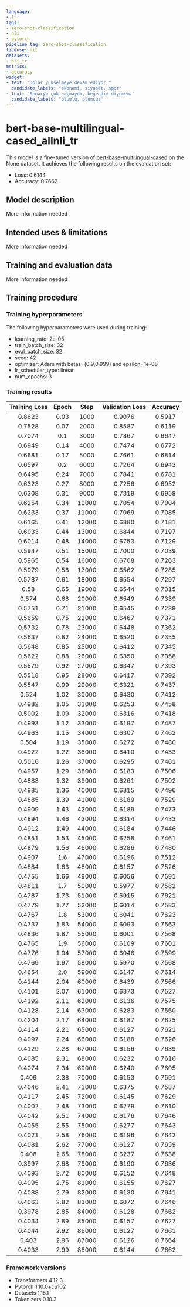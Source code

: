 ```yaml
---
language:
- tr
tags:
- zero-shot-classification
- nli
- pytorch
pipeline_tag: zero-shot-classification
license: mit
datasets:
- nli_tr
metrics:
- accuracy
widget:
- text: "Dolar yükselmeye devam ediyor."
  candidate_labels: "ekonomi, siyaset, spor"
- text: "Senaryo çok saçmaydı, beğendim diyemem."
  candidate_labels: "olumlu, olumsuz"
---
```


<!-- This model card has been generated automatically according to the information the Trainer had access to. You
should probably proofread and complete it, then remove this comment. -->

# bert-base-multilingual-cased_allnli_tr

This model is a fine-tuned version of [bert-base-multilingual-cased](https://huggingface.co/bert-base-multilingual-cased) on the None dataset.
It achieves the following results on the evaluation set:
- Loss: 0.6144
- Accuracy: 0.7662

## Model description

More information needed

## Intended uses & limitations

More information needed

## Training and evaluation data

More information needed

## Training procedure

### Training hyperparameters

The following hyperparameters were used during training:
- learning_rate: 2e-05
- train_batch_size: 32
- eval_batch_size: 32
- seed: 42
- optimizer: Adam with betas=(0.9,0.999) and epsilon=1e-08
- lr_scheduler_type: linear
- num_epochs: 3

### Training results

| Training Loss | Epoch | Step  | Validation Loss | Accuracy |
|:-------------:|:-----:|:-----:|:---------------:|:--------:|
| 0.8623        | 0.03  | 1000  | 0.9076          | 0.5917   |
| 0.7528        | 0.07  | 2000  | 0.8587          | 0.6119   |
| 0.7074        | 0.1   | 3000  | 0.7867          | 0.6647   |
| 0.6949        | 0.14  | 4000  | 0.7474          | 0.6772   |
| 0.6681        | 0.17  | 5000  | 0.7661          | 0.6814   |
| 0.6597        | 0.2   | 6000  | 0.7264          | 0.6943   |
| 0.6495        | 0.24  | 7000  | 0.7841          | 0.6781   |
| 0.6323        | 0.27  | 8000  | 0.7256          | 0.6952   |
| 0.6308        | 0.31  | 9000  | 0.7319          | 0.6958   |
| 0.6254        | 0.34  | 10000 | 0.7054          | 0.7004   |
| 0.6233        | 0.37  | 11000 | 0.7069          | 0.7085   |
| 0.6165        | 0.41  | 12000 | 0.6880          | 0.7181   |
| 0.6033        | 0.44  | 13000 | 0.6844          | 0.7197   |
| 0.6014        | 0.48  | 14000 | 0.6753          | 0.7129   |
| 0.5947        | 0.51  | 15000 | 0.7000          | 0.7039   |
| 0.5965        | 0.54  | 16000 | 0.6708          | 0.7263   |
| 0.5979        | 0.58  | 17000 | 0.6562          | 0.7285   |
| 0.5787        | 0.61  | 18000 | 0.6554          | 0.7297   |
| 0.58          | 0.65  | 19000 | 0.6544          | 0.7315   |
| 0.574         | 0.68  | 20000 | 0.6549          | 0.7339   |
| 0.5751        | 0.71  | 21000 | 0.6545          | 0.7289   |
| 0.5659        | 0.75  | 22000 | 0.6467          | 0.7371   |
| 0.5732        | 0.78  | 23000 | 0.6448          | 0.7362   |
| 0.5637        | 0.82  | 24000 | 0.6520          | 0.7355   |
| 0.5648        | 0.85  | 25000 | 0.6412          | 0.7345   |
| 0.5622        | 0.88  | 26000 | 0.6350          | 0.7358   |
| 0.5579        | 0.92  | 27000 | 0.6347          | 0.7393   |
| 0.5518        | 0.95  | 28000 | 0.6417          | 0.7392   |
| 0.5547        | 0.99  | 29000 | 0.6321          | 0.7437   |
| 0.524         | 1.02  | 30000 | 0.6430          | 0.7412   |
| 0.4982        | 1.05  | 31000 | 0.6253          | 0.7458   |
| 0.5002        | 1.09  | 32000 | 0.6316          | 0.7418   |
| 0.4993        | 1.12  | 33000 | 0.6197          | 0.7487   |
| 0.4963        | 1.15  | 34000 | 0.6307          | 0.7462   |
| 0.504         | 1.19  | 35000 | 0.6272          | 0.7480   |
| 0.4922        | 1.22  | 36000 | 0.6410          | 0.7433   |
| 0.5016        | 1.26  | 37000 | 0.6295          | 0.7461   |
| 0.4957        | 1.29  | 38000 | 0.6183          | 0.7506   |
| 0.4883        | 1.32  | 39000 | 0.6261          | 0.7502   |
| 0.4985        | 1.36  | 40000 | 0.6315          | 0.7496   |
| 0.4885        | 1.39  | 41000 | 0.6189          | 0.7529   |
| 0.4909        | 1.43  | 42000 | 0.6189          | 0.7473   |
| 0.4894        | 1.46  | 43000 | 0.6314          | 0.7433   |
| 0.4912        | 1.49  | 44000 | 0.6184          | 0.7446   |
| 0.4851        | 1.53  | 45000 | 0.6258          | 0.7461   |
| 0.4879        | 1.56  | 46000 | 0.6286          | 0.7480   |
| 0.4907        | 1.6   | 47000 | 0.6196          | 0.7512   |
| 0.4884        | 1.63  | 48000 | 0.6157          | 0.7526   |
| 0.4755        | 1.66  | 49000 | 0.6056          | 0.7591   |
| 0.4811        | 1.7   | 50000 | 0.5977          | 0.7582   |
| 0.4787        | 1.73  | 51000 | 0.5915          | 0.7621   |
| 0.4779        | 1.77  | 52000 | 0.6014          | 0.7583   |
| 0.4767        | 1.8   | 53000 | 0.6041          | 0.7623   |
| 0.4737        | 1.83  | 54000 | 0.6093          | 0.7563   |
| 0.4836        | 1.87  | 55000 | 0.6001          | 0.7568   |
| 0.4765        | 1.9   | 56000 | 0.6109          | 0.7601   |
| 0.4776        | 1.94  | 57000 | 0.6046          | 0.7599   |
| 0.4769        | 1.97  | 58000 | 0.5970          | 0.7568   |
| 0.4654        | 2.0   | 59000 | 0.6147          | 0.7614   |
| 0.4144        | 2.04  | 60000 | 0.6439          | 0.7566   |
| 0.4101        | 2.07  | 61000 | 0.6373          | 0.7527   |
| 0.4192        | 2.11  | 62000 | 0.6136          | 0.7575   |
| 0.4128        | 2.14  | 63000 | 0.6283          | 0.7560   |
| 0.4204        | 2.17  | 64000 | 0.6187          | 0.7625   |
| 0.4114        | 2.21  | 65000 | 0.6127          | 0.7621   |
| 0.4097        | 2.24  | 66000 | 0.6188          | 0.7626   |
| 0.4129        | 2.28  | 67000 | 0.6156          | 0.7639   |
| 0.4085        | 2.31  | 68000 | 0.6232          | 0.7616   |
| 0.4074        | 2.34  | 69000 | 0.6240          | 0.7605   |
| 0.409         | 2.38  | 70000 | 0.6153          | 0.7591   |
| 0.4046        | 2.41  | 71000 | 0.6375          | 0.7587   |
| 0.4117        | 2.45  | 72000 | 0.6145          | 0.7629   |
| 0.4002        | 2.48  | 73000 | 0.6279          | 0.7610   |
| 0.4042        | 2.51  | 74000 | 0.6176          | 0.7646   |
| 0.4055        | 2.55  | 75000 | 0.6277          | 0.7643   |
| 0.4021        | 2.58  | 76000 | 0.6196          | 0.7642   |
| 0.4081        | 2.62  | 77000 | 0.6127          | 0.7659   |
| 0.408         | 2.65  | 78000 | 0.6237          | 0.7638   |
| 0.3997        | 2.68  | 79000 | 0.6190          | 0.7636   |
| 0.4093        | 2.72  | 80000 | 0.6152          | 0.7648   |
| 0.4095        | 2.75  | 81000 | 0.6155          | 0.7627   |
| 0.4088        | 2.79  | 82000 | 0.6130          | 0.7641   |
| 0.4063        | 2.82  | 83000 | 0.6072          | 0.7646   |
| 0.3978        | 2.85  | 84000 | 0.6128          | 0.7662   |
| 0.4034        | 2.89  | 85000 | 0.6157          | 0.7627   |
| 0.4044        | 2.92  | 86000 | 0.6127          | 0.7661   |
| 0.403         | 2.96  | 87000 | 0.6126          | 0.7664   |
| 0.4033        | 2.99  | 88000 | 0.6144          | 0.7662   |


### Framework versions

- Transformers 4.12.3
- Pytorch 1.10.0+cu102
- Datasets 1.15.1
- Tokenizers 0.10.3
